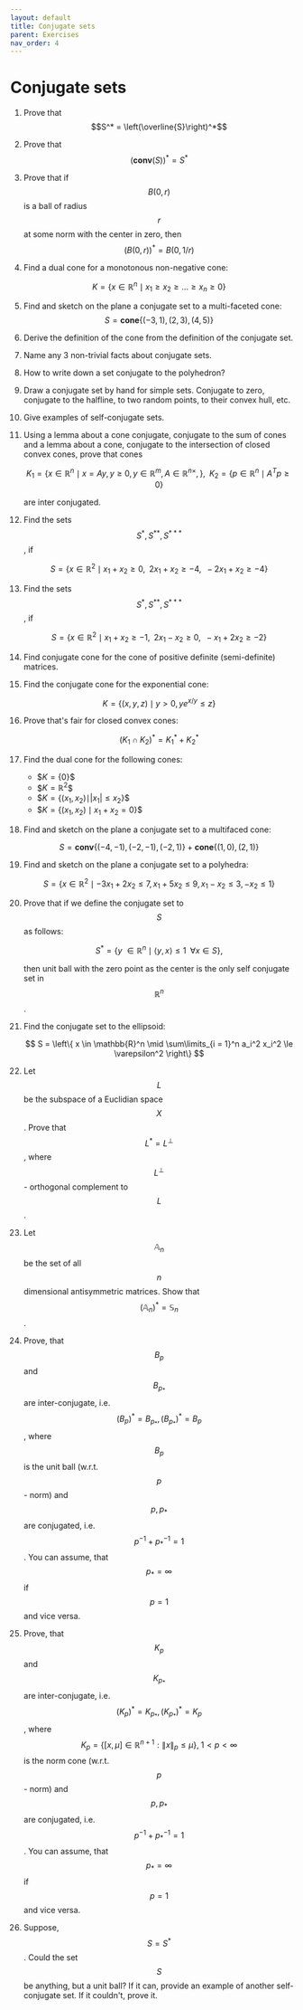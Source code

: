 ```yaml
---
layout: default
title: Conjugate sets
parent: Exercises
nav_order: 4
---
```


# Conjugate sets

1. Prove that $$S^* = \left(\overline{S}\right)^*$$
1. Prove that $$\left( \mathbf{conv}(S) \right)^* = S^*$$
1. Prove that if $$B(0,r)$$ is a ball of radius $$r$$ at some norm with the center in zero, then $$\left( B(0,r) \right)^* = B(0,1/r)$$
1. Find a dual cone for a monotonous non-negative cone: 
    
    $$
    K = \{ x \in \mathbb{R}^n \mid x_1 \ge x_2 \ge \ldots \ge x_n \ge 0\}
    $$

1. Find and sketch on the plane a conjugate set to a multi-faceted cone: $$S = \mathbf{cone} \{ (-3,1), (2,3), (4,5)\} $$
1. Derive the definition of the cone from the definition of the conjugate set.
1. Name any 3 non-trivial facts about conjugate sets.
1. How to write down a set conjugate to the polyhedron?
1. Draw a conjugate set by hand for simple sets. Conjugate to zero, conjugate to the halfline, to two random points, to their convex hull, etc.
1. Give examples of self-conjugate sets.
1. Using a lemma about a cone conjugate, conjugate to the sum of cones and a lemma about a cone, conjugate to the intersection of closed convex cones, prove that cones
    
    $$
    K_1 = \{x \in \mathbb{R}^n \mid x = Ay, y \ge 0, y \in \mathbb{R}^m, A \in \mathbb{R}^{n \times}, \}, \;\; K_2 = \{p \in \mathbb{R}^n \mid A^Tp \ge 0\}
    $$
    
    are inter conjugated.
1. Find the sets $$S^{*}, S^{**}, S^{***}$$, if 
    
    $$
    S = \{ x \in \mathbb{R}^2 \mid x_1 + x_2 \ge 0, \;\; 2x_1 + x_2 \ge -4, \;\; -2x_1 + x_2 \ge -4\}
    $$
1. Find the sets $$S^{*}, S^{**}, S^{***}$$, if 
    
    $$
    S = \{ x \in \mathbb{R}^2 \mid x_1 + x_2 \ge -1, \;\; 2x_1 - x_2 \ge 0, \;\; -x_1 + 2x_2 \ge -2\}
    $$
1. Find conjugate cone for the cone of positive definite (semi-definite) matrices.
1. Find the conjugate cone for the exponential cone:
    
    $$
    K = \{(x, y, z) \mid y > 0, y e^{x/y} \leq z\}
    $$

1. Prove that's fair for closed convex cones:
    
    $$
    (K_1 \cap K_2)^* = K_1^* + K_2^*
    $$

1. Find the dual cone for the following cones:

    * \$$K = \{0\}$$
    * \$$K = \mathbb{R}^2$$
    * \$$K = \{(x_1, x_2) \mid \vert x_1\vert \leq x_2\}$$
    * \$$K = \{(x_1, x_2) \mid x_1 + x_2 = 0\}$$
1. Find and sketch on the plane a conjugate set to a multifaced cone: 
    
    $$
     S = \mathbf{conv} \left\{ (-4,-1), (-2,-1), (-2,1)\right\} + \mathbf{cone} \left\{ (1,0), (2,1)\right\} 
    $$

1. Find and sketch on the plane a conjugate set to a polyhedra: 
    
    $$
    S = \left\{ x \in \mathbb{R}^2 \mid -3x_1 + 2x_2 \le 7, x_1 + 5x_2 \le 9, x_1 - x_2 \le 3, -x_2 \le 1\right\}
    $$

1. Prove that if we define the conjugate set to $$S$$ as follows: 
    
    $$
    S^* = \{y \ \in \mathbb{R}^n \mid \langle y, x\rangle \le 1 \;\; \forall x \in S\}, 
    $$

    then unit ball with the zero point as the center is the only self conjugate set in $$\mathbb{R}^n$$.
1. Find the conjugate set to the ellipsoid: 
    
    $$
     S = \left\{ x \in \mathbb{R}^n \mid \sum\limits_{i = 1}^n a_i^2 x_i^2 \le \varepsilon^2 \right\}
    $$

1. Let $$L$$ be the subspace of a Euclidian space $$X$$. Prove that $$L^* = L^\bot$$, where $$L^\bot$$ - orthogonal complement to $$L$$.

1. Let $$\mathbb{A}_n$$ be the set of all $$n$$ dimensional antisymmetric matrices. Show that $$\left( \mathbb{A}_n\right)^* = \mathbb{S}_n$$. 

1. Prove, that $$B_p$$ and $$B_{p_*}$$ are inter-conjugate, i.e. $$(B_p)^* = B_{p_*}, (B_{p_*})^* = B_p$$, where $$B_p$$ is the unit ball (w.r.t. $$p$$ - norm) and $$p, p_*$$ are conjugated, i.e. $$p^{-1} + p^{-1}_* = 1$$. You can assume, that $$p_* = \infty$$ if $$p = 1$$ and vice versa.

1. Prove, that $$K_p$$ and $$K_{p_*}$$ are inter-conjugate, i.e. $$(K_p)^* = K_{p_*}, (K_{p_*})^* = K_p$$, where $$K_p = \left\{ [x, \mu] \in \mathbb{R}^{n+1} : \|x\|_p \leq \mu \right\}, \; 1 < p < \infty$$ is the norm cone (w.r.t. $$p$$ - norm) and $$p, p_*$$ are conjugated, i.e. $$p^{-1} + p^{-1}_* = 1$$. You can assume, that $$p_* = \infty$$ if $$p = 1$$ and vice versa.

1. Suppose, $$S = S^*$$. Could the set $$S$$ be anything, but a unit ball? If it can, provide an example of another self-conjugate set. If it couldn't, prove it.

